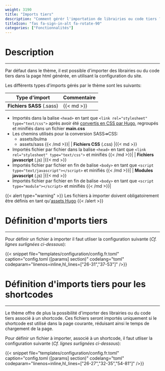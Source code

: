 ```yaml
---
weight: 3190
title: "Imports tiers"
description: "Comment gérér l'importation de librairies ou code tiers ?"
titleIcon: "fas fa-sign-in-alt fa-rotate-90"
categories: ["Fonctionnalités"]
---
```


# Description
---

Par défaut dans le thème, il est possible d'importer des librairies ou du code tiers dans la page html générée, en utilisant la configuration du site.

Les différents types d'imports gérés par le thème sont les suivants:

| Type d'import | Commentaire |
| ------------- | ----------- |
| **Fichiers SASS** (.sass) |{{< md >}}
* Importés dans la balise `<head>` en tant que `<link rel="stylesheet" type="text/css">` après avoir été [convertis en CSS par Hugo](https://gohugo.io/hugo-pipes/scss-sass/), regroupés et minifiés dans un fichier **main.css**
* Les chemins utilisés pour la conversion SASS➔CSS:
    * assets/bulma
    * assets/sass
{{< /md >}}|
| **Fichiers CSS** (.css) |{{< md >}}
* Importés fichier par fichier dans la balise `<head>` en tant que `<link rel="stylesheet" type="text/css">` et minifiés
{{< /md >}}|
| **Fichiers javascript** (.js) |{{< md >}}
* Importés fichier par fichier en fin de balise `<body>` en tant que `<script type="text/javascript"></script>` et minifiés
{{< /md >}}|
| **Modules javascript** (.js) |{{< md >}}
* Importés fichier par fichier en fin de balise `<body>` en tant que `<script type="module"></script>` et minifiés
{{< /md >}}|

{{< alert type="warning" >}}
Les fichiers à importer doivent obligatoirement être définis en tant qu'[assets Hugo](https://gohugo.io/hugo-pipes/introduction/#asset-directory)
{{< /alert >}}

# Définition d'mports tiers
---

Pour définir un fichier à importer il faut utliser la configuration suivante (*Cf. lignes surlignées ci-dessous*):

{{< snippet
    file="templates/configuration/config.fr.toml"
    caption="config.toml ([params] section)"
    codelang="toml"
    codeparam="linenos=inline,hl_lines=[\"26-31\",\"37-53\"]"
/>}}

# Définition d'imports tiers pour les shortcodes
---

Le thème offre de plus la possibilité d'importer des librairies ou du code tiers associé à un shortcode. Ces fichiers seront importés uniquement si le shortcode est utilisé dans la page courante, réduisant ainsi le temps de chargement de la page.

Pour définir un fichier à importer, associé à un shortcode, il faut utliser la configuration suivante (*Cf. lignes surlignées ci-dessous*):

{{< snippet
    file="templates/configuration/config.fr.toml"
    caption="config.toml ([params] section)"
    codelang="toml"
    codeparam="linenos=inline,hl_lines=[\"26-27\",\"32-35\",\"54-81\"]"
/>}}